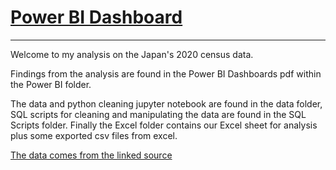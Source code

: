 # [Power BI Dashboard](https://github.com/allanmichaelhender/japan_2020_census/blob/main/Power%20BI/Census%20Data%20Dashboards.pdf)
---
Welcome to my analysis on the Japan's 2020 census data.

Findings from the analysis are found in the Power BI Dashboards pdf within the Power BI folder.

The data and python cleaning jupyter notebook are found in the data folder, SQL scripts for cleaning and manipulating the data are found in the SQL Scripts folder. Finally the Excel folder contains our Excel sheet for analysis plus some exported csv files from excel.

[The data comes from the linked source](https://www.e-stat.go.jp/en/stat-search/database?page=1&toukei=00200521&tstat=000001136464)
